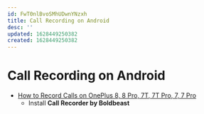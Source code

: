 ```yaml
---
id: FwT0nlBvoSMhUDwnYNzxh
title: Call Recording on Android
desc: ''
updated: 1628449250382
created: 1628449250382
---
```

# Call Recording on Android
*   [How to Record Calls on OnePlus 8, 8 Pro, 7T, 7T Pro, 7, 7 Pro](https://oneplustips.com/how-to-record-phone-calls-oneplus/)
    *   Install **Call Recorder by Boldbeast**
